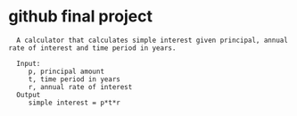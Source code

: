 # github final project

      A calculator that calculates simple interest given principal, annual rate of interest and time period in years.

      Input:
         p, principal amount
         t, time period in years
         r, annual rate of interest
      Output
         simple interest = p*t*r
